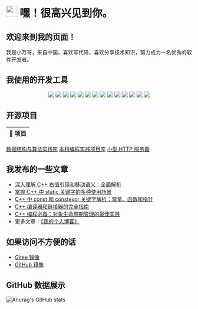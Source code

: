 # <img src="https://emojis.slackmojis.com/emojis/images/1531849430/4246/blob-sunglasses.gif?1531849430" width="30"/> 嘿！很高兴见到你。

## 欢迎来到我的页面！

<p> 我是小万哥，来自中国，喜欢写代码，喜欢分享技术知识，努力成为一名优秀的软件开发者。 </p>

## 我使用的开发工具
<p align="center">
    <img src="https://ziadoua.github.io/m3-Markdown-Badges/badges/Git/git1.svg"/>
    <img src="https://ziadoua.github.io/m3-Markdown-Badges/badges/Docker/docker1.svg"/>
    <img src="https://ziadoua.github.io/m3-Markdown-Badges/badges/C/c1.svg"/>
    <img src="https://ziadoua.github.io/m3-Markdown-Badges/badges/C++/c++1.svg"/>
    <img src="https://ziadoua.github.io/m3-Markdown-Badges/badges/Github/github1.svg"/>
    <img src="https://ziadoua.github.io/m3-Markdown-Badges/badges/IDEA/idea3.svg"/>
    <img src="https://ziadoua.github.io/m3-Markdown-Badges/badges/JSON/json1.svg"/>
    <img src="https://ziadoua.github.io/m3-Markdown-Badges/badges/Linux/linux2.svg"/>
    <img src="https://ziadoua.github.io/m3-Markdown-Badges/badges/Markdown/markdown3.svg"/>
    <img src="https://ziadoua.github.io/m3-Markdown-Badges/badges/Python/python3.svg"/>
    <img src="https://ziadoua.github.io/m3-Markdown-Badges/badges/Shell/shell1.svg"/>
    <img src="https://ziadoua.github.io/m3-Markdown-Badges/badges/Ubuntu/ubuntu3.svg"/>
    <img src="https://ziadoua.github.io/m3-Markdown-Badges/badges/Vim/vim2.svg"/>
    <img src="https://ziadoua.github.io/m3-Markdown-Badges/badges/VisualStudioCode/visualstudiocode2.svg"/>
</p>

## 开源项目
| 🎁 项目 |
| ---- |
<a href="https://github.com/ROBINwan999/MyWebServer">数据结构与算法实践库</a>
<a href="https://github.com/ROBINwan999/AllPurposeProjects">本科编程实践项目库</a>
<a href="https://github.com/ROBINwan999/DsAndAlgo">小型 HTTP 服务器</a>

## 我发布的一些文章
- <a href="https://www.cnblogs.com/xiaowange/p/17106961.html">深入理解 C++ 右值引用和移动语义：全面解析</a>
- <a href="https://www.cnblogs.com/xiaowange/p/17114319.html">掌握 C++ 中 static 关键字的多种使用场景</a>
- <a href="https://www.cnblogs.com/xiaowange/p/17151338.html">C++ 中 const 和 constexpr 关键字解析：常量、函数和指针</a>
- <a href="https://www.cnblogs.com/xiaowange/p/17396177.html">C++ 编译器和链接器的完全指南</a>
- <a href="https://www.cnblogs.com/xiaowange/p/17246083.html">C++ 编程必备：对象生命周期管理的最佳实践</a>
- 更多文章：<a href="https://www.cnblogs.com/xiaowange">《我的个人博客》</a>


## 如果访问不方便的话

- <a href="https://gitee.com/robinwan888/xiaowange#https://gitee.com/link?target=https%3A%2F%2Fwww.cnblogs.com%2Fxiaowange">Gitee 镜像</a>
- <a href="https://github.com/ROBINwan999/xiaowange">GitHub 镜像</a>

## GitHub 数据展示

![Anurag's GitHub stats](https://github-readme-stats.vercel.app/api?username=ROBINwan999&show_icons=true&theme=ambient_gradient)
